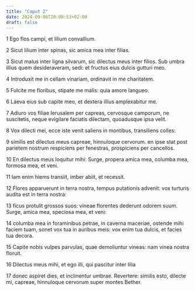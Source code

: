 ```yaml
---
title: "Caput 2"
date: 2024-09-06T20:00:53+02:00
draft: false
---
```



1 Ego flos campi, et lilium convallium.

2 Sicut lilium inter spinas, sic amica mea inter filias.

3 Sicut malus inter ligna silvarum, sic dilectus meus inter filios. Sub umbra illius quem desideraveram, sedi: et fructus eius dulcis gutturi meo.

4 Introduxit me in cellam vinariam, ordinavit in me charitatem.

5 Fulcite me floribus, stipate me malis: quia amore langueo.

6 Laeva eius sub capite meo, et dextera illius amplexabitur me.

7 Adiuro vos filiae Ierusalem per capreas, cervosque camporum, ne suscitetis, neque evigilare faciatis dilectam, quoadusque ipsa velit.

8 Vox dilecti mei, ecce iste venit saliens in montibus, transiliens colles:

9 similis est dilectus meus capreae, hinnuloque cervorum. en ipse stat post parietem nostrum respiciens per fenestras, prospiciens per cancellos.

10 En dilectus meus loquitur mihi: Surge, propera amica mea, columba mea, formosa mea, et veni.

11 Iam enim hiems transiit, imber abiit, et recessit.

12 Flores apparuerunt in terra nostra, tempus putationis advenit: vox turturis audita est in terra nostra:

13 ficus protulit grossos suos: vineae florentes dederunt odorem suum. Surge, amica mea, speciosa mea, et veni:

14 columba mea in foraminibus petrae, in caverna maceriae, ostende mihi faciem tuam, sonet vox tua in auribus meis: vox enim tua dulcis, et facies tua decora.

15 Capite nobis vulpes parvulas, quae demoliuntur vineas: nam vinea nostra floruit.

16 Dilectus meus mihi, et ego illi, qui pascitur inter lilia

17 donec aspiret dies, et inclinentur umbrae. Revertere: similis esto, dilecte mi, capreae, hinnuloque cervorum super montes Bether.

